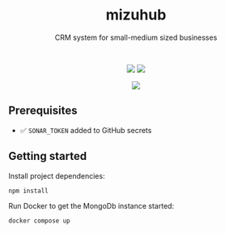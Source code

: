 <h1 align="center" style="border-bottom:0;">
  mizuhub
</h1>

<p align="center">
  CRM system for small-medium sized businesses
</p>
<br />

<p align="center">
  <img src="https://github.com/ashleyjtaylor/mizuhub/actions/workflows/ci.yml/badge.svg" />
  <img src="https://sonarcloud.io/api/project_badges/measure?project=ashleyjtaylor_mizuhub&metric=alert_status" />
</p>

<p align="center">
  <img src="https://img.shields.io/badge/Conventional%20Commits-1.0.0-%23FE5196?logo=conventionalcommits&logoColor=white" />
</p>


## Prerequisites

- ✅ `SONAR_TOKEN` added to GitHub secrets


## Getting started

Install project dependencies:

```
npm install
```

Run Docker to get the MongoDb instance started:

```
docker compose up
```